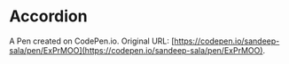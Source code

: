 # Accordion

A Pen created on CodePen.io. Original URL: [https://codepen.io/sandeep-sala/pen/ExPrMOO](https://codepen.io/sandeep-sala/pen/ExPrMOO).


